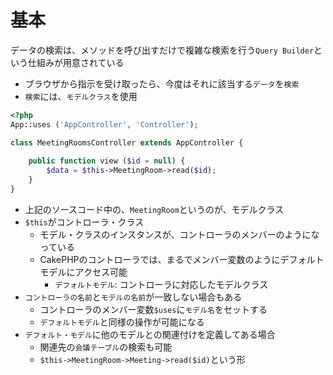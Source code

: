 # 基本

データの検索は、メソッドを呼び出すだけで複雑な検索を行う`Query Builder`という仕組みが用意されている

* ブラウザから指示を受け取ったら、今度はそれに該当する`データ`を`検索`
* `検索`には、`モデルクラス`を使用

```php
<?php
App::uses ('AppController', 'Controller');

class MeetingRoomsController extends AppController {
    
    public function view ($id = null) {
        $data = $this->MeetingRoom->read($id);
    }
}
```

* 上記のソースコード中の、`MeetingRoom`というのが、モデルクラス
* `$this`がコントローラ・クラス
    * モデル・クラスのインスタンスが、コントローラのメンバーのようになっている
    * CakePHPのコントローラでは、まるでメンバー変数のようにデフォルトモデルにアクセス可能
        * `デフォルトモデル`: コントローラに対応したモデルクラス
* `コントローラの名前`と`モデルの名前`が一致しない場合もある
    * コントローラのメンバー変数`$uses`に`モデル名`をセットする
    * `デフォルトモデル`と同様の操作が可能になる
* `デフォルト・モデル`に他のモデルとの関連付けを定義してある場合
    * 関連先の`会議テーブル`の検索も可能
    * `$this->MeetingRoom->Meeting->read($id)`という形
